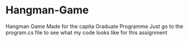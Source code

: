 # Hangman-Game
Hangman Game Made for the capita Graduate Programme
Just go to the program.cs file to see what my code looks like for this assignment

